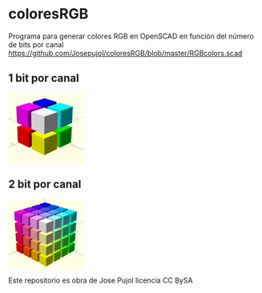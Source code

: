 # coloresRGB

Programa para generar colores RGB en OpenSCAD en función del número de bits por canal
https://github.com/Josepujol/coloresRGB/blob/master/RGBcolors.scad

## 1 bit por canal
<img src="rgb1bit.png" width="150" align="center">


## 2 bit por canal
<img src="rgb2bits.png" width="150" align="center">


Este repositorio es obra de Jose Pujol licencia CC BySA
